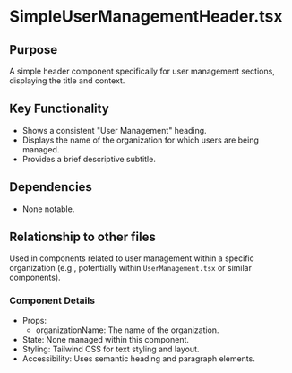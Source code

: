 # SimpleUserManagementHeader.tsx

## Purpose
A simple header component specifically for user management sections, displaying the title and context.

## Key Functionality
- Shows a consistent "User Management" heading.
- Displays the name of the organization for which users are being managed.
- Provides a brief descriptive subtitle.

## Dependencies
- None notable.

## Relationship to other files
Used in components related to user management within a specific organization (e.g., potentially within `UserManagement.tsx` or similar components).

### Component Details
- Props:
  - organizationName: The name of the organization.
- State: None managed within this component.
- Styling: Tailwind CSS for text styling and layout.
- Accessibility: Uses semantic heading and paragraph elements.